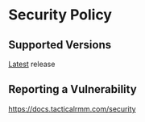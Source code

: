 # Security Policy

## Supported Versions

[Latest](https://github.com/ahmetkarakayaoffical/scnplusrmm/releases/latest) release

## Reporting a Vulnerability

https://docs.tacticalrmm.com/security
